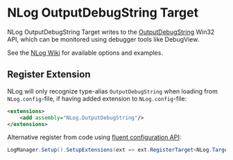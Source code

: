 # NLog OutputDebugString Target

NLog OutputDebugString Target writes to the [OutputDebugString](https://msdn.microsoft.com/da-dk/library/windows/desktop/aa363362.aspx) Win32 API, which can be monitored using debugger tools like DebugView.

See the [NLog Wiki](https://github.com/NLog/NLog/wiki/OutputDebugString-target) for available options and examples.

## Register Extension

NLog will only recognize type-alias `OutputDebugString` when loading from `NLog.config`-file, if having added extension to `NLog.config`-file:

```xml
<extensions>
    <add assembly="NLog.OutputDebugString"/>
</extensions>
```

Alternative register from code using [fluent configuration API](https://github.com/NLog/NLog/wiki/Fluent-Configuration-API):

```csharp
LogManager.Setup().SetupExtensions(ext => ext.RegisterTarget<NLog.Targets.OutputDebugStringTarget>());
```

